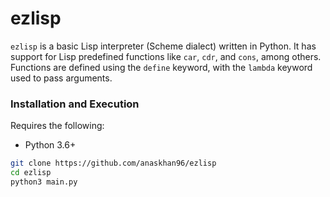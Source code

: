 # ezlisp

`ezlisp` is a basic Lisp interpreter (Scheme dialect) written in Python. It has support for Lisp predefined functions like `car`, `cdr`, and `cons`, among others. Functions are defined using the `define` keyword, with the `lambda` keyword used to pass arguments.

### Installation and Execution

Requires the following:
+ Python 3.6+

```bash
git clone https://github.com/anaskhan96/ezlisp
cd ezlisp
python3 main.py
```